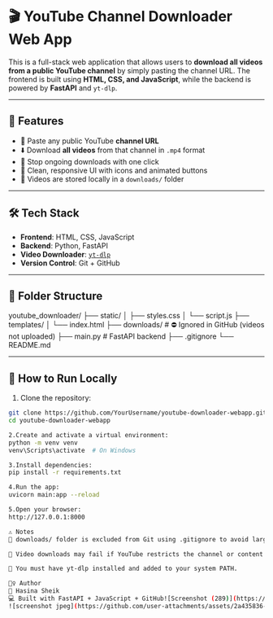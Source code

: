 # 🎬 YouTube Channel Downloader Web App

This is a full-stack web application that allows users to **download all videos from a public YouTube channel** by simply pasting the channel URL. The frontend is built using **HTML, CSS, and JavaScript**, while the backend is powered by **FastAPI** and `yt-dlp`.

---

## 🚀 Features

- 🔗 Paste any public YouTube **channel URL**
- ⬇️ Download **all videos** from that channel in `.mp4` format
- 🛑 Stop ongoing downloads with one click
- 🎨 Clean, responsive UI with icons and animated buttons
- 📂 Videos are stored locally in a `downloads/` folder

---

## 🛠️ Tech Stack

- **Frontend**: HTML, CSS, JavaScript
- **Backend**: Python, FastAPI
- **Video Downloader**: [`yt-dlp`](https://github.com/yt-dlp/yt-dlp)
- **Version Control**: Git + GitHub

---


## 📁 Folder Structure
youtube_downloader/
├── static/
│ ├── styles.css
│ └── script.js
├── templates/
│ └── index.html
├── downloads/ # ⛔️ Ignored in GitHub (videos not uploaded)
├── main.py # FastAPI backend
├── .gitignore
└── README.md


---

## 🧪 How to Run Locally

1. Clone the repository:

```bash
git clone https://github.com/YourUsername/youtube-downloader-webapp.git
cd youtube-downloader-webapp

2.Create and activate a virtual environment:
python -m venv venv
venv\Scripts\activate  # On Windows

3.Install dependencies:
pip install -r requirements.txt

4.Run the app:
uvicorn main:app --reload

5.Open your browser:
http://127.0.0.1:8000

⚠️ Notes
📁 downloads/ folder is excluded from Git using .gitignore to avoid large file errors on GitHub.

🚫 Video downloads may fail if YouTube restricts the channel or content.

🧩 You must have yt-dlp installed and added to your system PATH.

🙋‍♀️ Author
👤 Hasina Sheik
💻 Built with FastAPI + JavaScript + GitHub![Screenshot (289)](https://github.com/user-attachments/assets/fc9a8359-b021-4c33-aa16-ebbab327191a)
![screenshot jpeg](https://github.com/user-attachments/assets/2a435836-fc56-4834-898d-1658d8a9f41f)




